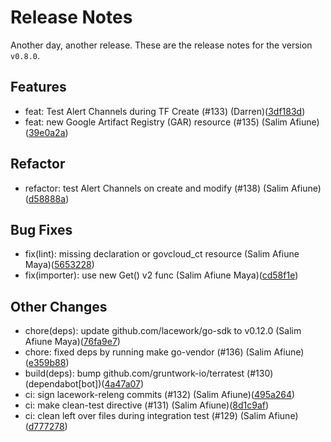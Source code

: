 # Release Notes
Another day, another release. These are the release notes for the version `v0.8.0`.

## Features
* feat: Test Alert Channels during TF Create (#133) (Darren)([3df183d](https://github.com/lacework/terraform-provider-lacework/commit/3df183d4f377e2673e9992763ee054da5239ff29))
* feat: new Google Artifact Registry (GAR) resource (#135) (Salim Afiune)([39e0a2a](https://github.com/lacework/terraform-provider-lacework/commit/39e0a2a168e334933ddc6d562f6aaa0c4dfb12cc))
## Refactor
* refactor: test Alert Channels on create and modify (#138) (Salim Afiune)([d58888a](https://github.com/lacework/terraform-provider-lacework/commit/d58888ac7c72c9b6372cb296350c645e93ada5e6))
## Bug Fixes
* fix(lint): missing declaration or govcloud_ct resource (Salim Afiune Maya)([5653228](https://github.com/lacework/terraform-provider-lacework/commit/565322829be14fcf5374beb7b27e120b843b88b6))
* fix(importer): use new Get() v2 func (Salim Afiune Maya)([cd58f1e](https://github.com/lacework/terraform-provider-lacework/commit/cd58f1ecc1becd12b111ae9198c955e8e84e0e86))
## Other Changes
* chore(deps): update github.com/lacework/go-sdk to v0.12.0 (Salim Afiune Maya)([76fa9e7](https://github.com/lacework/terraform-provider-lacework/commit/76fa9e7220aec7b5a00c5ca9e917f987c590559e))
* chore: fixed deps by running make go-vendor (#136) (Salim Afiune)([e359b88](https://github.com/lacework/terraform-provider-lacework/commit/e359b8818db20cffb47b5de114abbc887e94214b))
* build(deps): bump github.com/gruntwork-io/terratest (#130) (dependabot[bot])([4a47a07](https://github.com/lacework/terraform-provider-lacework/commit/4a47a07ab56772064b543ce5d6b13479ced979f3))
* ci: sign lacework-releng commits (#132) (Salim Afiune)([495a264](https://github.com/lacework/terraform-provider-lacework/commit/495a264b4b772ae8d73f0b5184a08cef9b41ead5))
* ci: make clean-test directive (#131) (Salim Afiune)([8d1c9af](https://github.com/lacework/terraform-provider-lacework/commit/8d1c9afa44c9e95e3843756620a5ec5245bff791))
* ci: clean left over files during integration test (#129) (Salim Afiune)([d777278](https://github.com/lacework/terraform-provider-lacework/commit/d77727841592c032c9bf855ed9e9ad6be1c0cab9))
